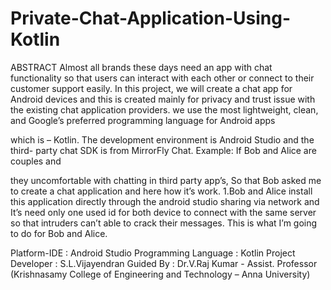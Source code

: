 # Private-Chat-Application-Using-Kotlin
ABSTRACT
Almost all brands these days need an app with chat functionality so that users can
interact with each other or connect to their customer support easily. In this project,
we will create a chat app for Android devices and this is created mainly for privacy
and trust issue with the existing chat application providers. we use the most
lightweight, clean, and Google’s preferred programming language for Android apps

which is – Kotlin. The development environment is Android Studio and the third-
party chat SDK is from MirrorFly Chat. Example: If Bob and Alice are couples and

they uncomfortable with chatting in third party app’s, So that Bob asked me to create
a chat application and here how it’s work. 1.Bob and Alice install this application
directly through the android studio sharing via network and It’s need only one used
id for both device to connect with the same server so that intruders can’t able to crack
their messages. This is what I’m going to do for Bob and Alice.

Platform-IDE : Android Studio
Programming Language : Kotlin
Project Developer : S.L.Vijayendran
Guided By : Dr.V.Raj Kumar - Assist. Professor
(Krishnasamy College of Engineering and Technology – Anna University)
